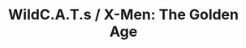 ---
title: "WildC.A.T.s / X-Men: The Golden Age"
issue: 1B
issue_nr: 1
full_title: ""
subtitle: ""
story_arc: ""
crossover: ""
variant: B
publisher: Marvel Comics and Image Comics
creators: 
  - Larry Stroman
  - Todd Johnson
release_date: Feb 1997
release_year: 1997
genre:
  - Action
  - Adventure
  - Historic
  - Super-Heroes
  - War
format: Comic
pages: 48
signed_by: ""
price: 4.5
---